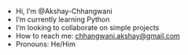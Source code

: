 -  Hi, I’m @Akshay-Chhangwani
- I’m currently learning Python
- I’m looking to collaborate on simple projects
-  How to reach me: chhangwani.akshay@gmail.com
-  Pronouns: He/Him
